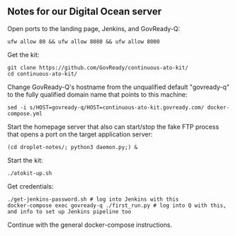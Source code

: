 Notes for our Digital Ocean server
----------------------------------

Open ports to the landing page, Jenkins, and GovReady-Q:

    ufw allow 80 && ufw allow 8080 && ufw allow 8000

Get the kit:

    git clone https://github.com/GovReady/continuous-ato-kit/
    cd continuous-ato-kit/

Change GovReady-Q's hostname from the unqualified default "govready-q" to the fully qualified domain name that points to this machine:

    sed -i s/HOST=govready-q/HOST=continuous-ato-kit.govready.com/ docker-compose.yml

Start the homepage server that also can start/stop the fake FTP process that opens a port on the target application server:

    (cd droplet-notes/; python3 daemon.py;) &

Start the kit:

    ./atokit-up.sh

Get credentials:

    ./get-jenkins-password.sh # log into Jenkins with this
    docker-compose exec govready-q ./first_run.py # log into Q with this, and info to set up Jenkins pipeline too

Continue with the general docker-compose instructions.
